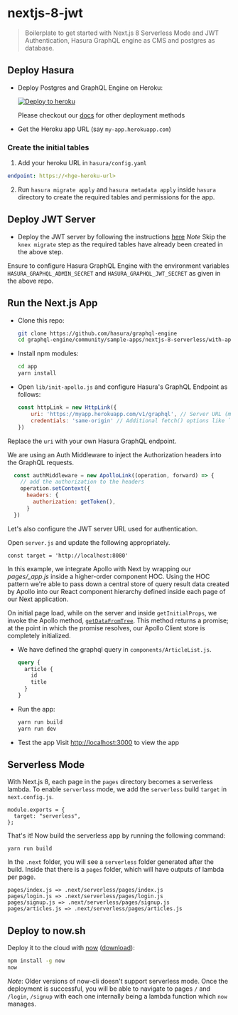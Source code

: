 # nextjs-8-jwt

> Boilerplate to get started with Next.js 8 Serverless Mode and JWT Authentication, Hasura GraphQL engine as CMS and postgres as database. 

## Deploy Hasura
- Deploy Postgres and GraphQL Engine on Heroku:
  
  [![Deploy to heroku](https://www.herokucdn.com/deploy/button.svg)](https://heroku.com/deploy?template=https://github.com/hasura/graphql-engine-heroku)

  Please checkout our [docs](https://docs.hasura.io/1.0/graphql/manual/deployment/index.html) for other deployment methods

- Get the Heroku app URL (say `my-app.herokuapp.com`)

### Create the initial tables
1. Add your heroku URL in `hasura/config.yaml`

```yaml
endpoint: https://<hge-heroku-url>
```

2. Run `hasura migrate apply` and `hasura metadata apply` inside `hasura` directory to create the required tables and permissions for the app.

## Deploy JWT Server

- Deploy the JWT server by following the instructions [here](https://github.com/hasura/graphql-engine/tree/master/community/boilerplates/auth-servers/passportjs-jwt-roles)
*Note* Skip the `knex migrate` step as the required tables have already been created in the above step.

Ensure to configure Hasura GraphQL Engine with the environment variables `HASURA_GRAPHQL_ADMIN_SECRET` and `HASURA_GRAPHQL_JWT_SECRET` as given in the above repo.

## Run the Next.js App

- Clone this repo:
  ```bash
  git clone https://github.com/hasura/graphql-engine
  cd graphql-engine/community/sample-apps/nextjs-8-serverless/with-apollo-jwt
  ```

- Install npm modules:
  ```bash
  cd app 
  yarn install
  ```

- Open `lib/init-apollo.js` and configure Hasura's GraphQL Endpoint as follows:

  ```js
  const httpLink = new HttpLink({
      uri: 'https://myapp.herokuapp.com/v1/graphql', // Server URL (must be absolute)
      credentials: 'same-origin' // Additional fetch() options like `credentials` or `headers`
  })
  ```
Replace the `uri` with your own Hasura GraphQL endpoint.

We are using an Auth Middleware to inject the Authorization headers into the GraphQL requests.

```js
  const authMiddleware = new ApolloLink((operation, forward) => {
    // add the authorization to the headers
    operation.setContext({
      headers: {
        authorization: getToken(),
      }
  })
```

Let's also configure the JWT server URL used for authentication.

Open `server.js` and update the following appropriately.
```
const target = 'http://localhost:8080' 
```

In this example, we integrate Apollo with Next by wrapping our *pages/_app.js* inside a higher-order component HOC. Using the HOC pattern we're able to pass down a central store of query result data created by Apollo into our React component hierarchy defined inside each page of our Next application.

On initial page load, while on the server and inside `getInitialProps`, we invoke the Apollo method,  [`getDataFromTree`](https://www.apollographql.com/docs/react/features/server-side-rendering.html#getDataFromTree). This method returns a promise; at the point in which the promise resolves, our Apollo Client store is completely initialized.

- We have defined the graphql query in `components/ArticleList.js`. 

    ```graphql
    query {
      article {
        id
        title
      }
    }
    ```

- Run the app:
  ```bash
  yarn run build
  yarn run dev
  ```
- Test the app
  Visit [http://localhost:3000](http://localhost:3000) to view the app

## Serverless Mode

With Next.js 8, each page in the `pages` directory becomes a serverless lambda. To enable `serverless` mode, we add the `serverless` build `target` in `next.config.js`.

```
module.exports = {
  target: "serverless",
};
```

That's it! Now build the serverless app by running the following command:

```
yarn run build
```

In the `.next` folder, you will see a `serverless` folder generated after the build. Inside that there is a `pages` folder, which will have outputs of lambda per page.

```
pages/index.js => .next/serverless/pages/index.js
pages/login.js => .next/serverless/pages/login.js
pages/signup.js => .next/serverless/pages/signup.js
pages/articles.js => .next/serverless/pages/articles.js
```

## Deploy to now.sh

Deploy it to the cloud with [now](https://zeit.co/now) ([download](https://zeit.co/download)):

```bash
npm install -g now
now
```
*Note*: Older versions of now-cli doesn't support serverless mode.
Once the deployment is successful, you will be able to navigate to pages `/` and `/login`, `/signup` with each one internally being a lambda function which `now` manages.

